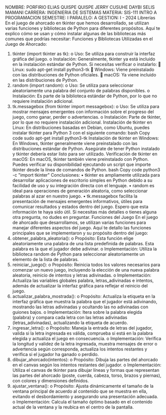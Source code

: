 NOMBRE: 		PORFIRIO ELIAS QUISPE QUISPE
JERRY CUSUHE
DAYBI SELIS MAMANI 
CARRERA: 	INGENIERIA DE SISTEMAS
MATERIA:		SIS-111 INTRO A PROGRAMACION
SEMESTRE:	 I 
PARALELO:	 A
GESTION: 		I - 2024
 Librerías
En el juego de ahorcado en tkinter que hemos desarrollado, se utilizan varias funciones y bibliotecas de Python para diferentes propósitos. Aquí te explico cómo se usan y cómo instalar algunas de las bibliotecas más comunes que podrías necesitar:
Funciones y Bibliotecas Utilizadas en el Juego de Ahorcado:
1.	tkinter (import tkinter as tk):
o	Uso: Se utiliza para construir la interfaz gráfica del juego.
o	Instalación: Generalmente, tkinter ya está incluido en la instalación estándar de Python. Si necesitas verificar o instalarlo:
	Linux: sudo apt-get install python3-tk
	Windows: Viene preinstalado con las distribuciones de Python oficiales.
	macOS: Ya viene incluido en las distribuciones de Python.
2.	random (import random):
o	Uso: Se utiliza para seleccionar aleatoriamente una palabra del conjunto de palabras disponibles.
o	Instalación: Es parte de la biblioteca estándar de Python, por lo que no requiere instalación adicional.
3.	tk.messagebox (from tkinter import messagebox):
o	Uso: Se utiliza para mostrar mensajes emergentes con información sobre el progreso del juego, como ganar, perder o advertencias.
o	Instalación: Parte de tkinter, por lo que no requiere instalación adicional.
Instalación de tkinter en Linux:
En distribuciones basadas en Debian, como Ubuntu, puedes instalar tkinter para Python 3 con el siguiente comando:
bash
Copy code
sudo apt-get install python3-tk
Instalación de tkinter en Windows:
En Windows, tkinter generalmente viene preinstalado con las distribuciones estándar de Python. Asegúrate de tener Python instalado y tkinter debería estar listo para ser utilizado.
Verificación de tkinter en macOS:
En macOS, tkinter también viene preinstalado con Python. Puedes verificar su disponibilidad ejecutando un script que importe tkinter desde la línea de comandos de Python.
bash
Copy code
python3 -c "import tkinter"
Conclusiones:
•	tkinter es ampliamente utilizada para desarrollar aplicaciones de escritorio simples en Python debido a su facilidad de uso y su integración directa con el lenguaje.
•	random es ideal para operaciones de generación aleatoria, como seleccionar palabras al azar en nuestro juego.
•	tk.messagebox facilita la presentación de mensajes emergentes informativos, útiles para comunicar resultados y estados dentro del juego.
Espero que esta información te haya sido útil. Si necesitas más detalles o tienes alguna otra pregunta, no dudes en preguntar.
Funciones del Juego
En el juego de ahorcado que desarrollamos, se utilizan varias funciones para manejar diferentes aspectos del juego. Aquí te detallo las funciones principales que se implementaron y su propósito dentro del juego:
1.	obtener_palabra_aleatoria():
o	Propósito: Esta función elige aleatoriamente una palabra de una lista predefinida de palabras. Esta palabra es la que el jugador debe adivinar.
o	Implementación: Utiliza la biblioteca random de Python para seleccionar aleatoriamente un elemento de la lista de palabras.
2.	reiniciar_juego():
o	Propósito: Reinicia todos los valores necesarios para comenzar un nuevo juego, incluyendo la elección de una nueva palabra aleatoria, reinicio de intentos y letras adivinadas.
o	Implementación: Actualiza las variables globales palabra, letras_adivinadas e intentos, además de actualizar la interfaz gráfica para reflejar el reinicio del juego.
3.	actualizar_palabra_mostrada():
o	Propósito: Actualiza la etiqueta en la interfaz gráfica que muestra la palabra que el jugador está adivinando, mostrando las letras adivinadas y ocultando las no adivinadas con guiones bajos.
o	Implementación: Itera sobre la palabra elegida (palabra) y compara cada letra con las letras adivinadas (letras_adivinadas), actualizando la etiqueta de acuerdo.
4.	ingresar_letra():
o	Propósito: Maneja la entrada de letras del jugador, valida si la letra ingresada es válida, comprueba si está en la palabra elegida y actualiza el juego en consecuencia.
o	Implementación: Verifica la longitud y validez de la letra ingresada, muestra mensajes de error o advertencia según corresponda, actualiza los intentos restantes y verifica si el jugador ha ganado o perdido.
5.	dibujar_ahorcado(intentos):
o	Propósito: Dibuja las partes del ahorcado en el canvas según los intentos restantes del jugador.
o	Implementación: Utiliza el canvas de tkinter para dibujar líneas y formas que representan las partes del ahorcado (poste, cuerda, cabeza, torso, brazos y piernas), con colores y dimensiones definidos.
6.	ajustar_ventana():
o	Propósito: Ajusta dinámicamente el tamaño de la ventana principal de acuerdo al contenido que se muestra en ella, evitando el desbordamiento y asegurando una presentación adecuada.
o	Implementación: Calcula el tamaño óptimo basado en el contenido actual de la ventana y la reubica en el centro de la pantalla.
